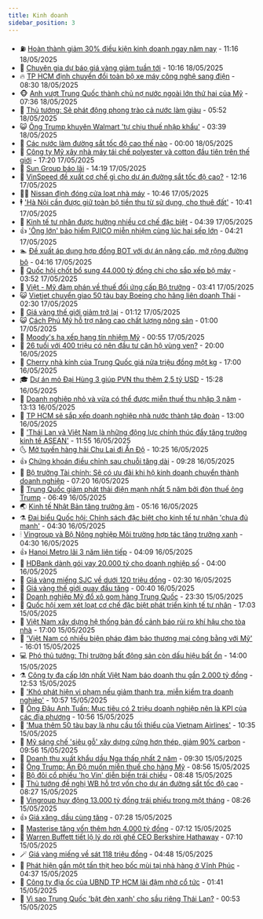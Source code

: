 ```yaml
---
title: Kinh doanh
sidebar_position: 3
---
```


<!-- vnexpress-kinh-doanh:START -->
- ⛽️ [Hoàn thành giảm 30% điều kiện kinh doanh ngay năm nay](https://vnexpress.net/hoan-thanh-giam-30-dieu-kien-kinh-doanh-ngay-nam-nay-4887475.html) - 11:16 18/05/2025
- 🐲 [Chuyên gia dự báo giá vàng giảm tuần tới](https://vnexpress.net/chuyen-gia-du-bao-gia-vang-giam-tuan-toi-4887411.html) - 10:16 18/05/2025
- 🔥 [TP HCM định chuyển đổi toàn bộ xe máy công nghệ sang điện](https://vnexpress.net/tp-hcm-dinh-chuyen-doi-toan-bo-xe-may-cong-nghe-sang-dien-4887362.html) - 08:30 18/05/2025
- 🐵 [Anh vượt Trung Quốc thành chủ nợ nước ngoài lớn thứ hai của Mỹ](https://vnexpress.net/anh-vuot-trung-quoc-thanh-chu-no-nuoc-ngoai-lon-thu-hai-cua-my-4887342.html) - 07:36 18/05/2025
- 🦅 [Thủ tướng: Sẽ phát động phong trào cả nước làm giàu](https://vnexpress.net/thu-tuong-se-phat-dong-phong-trao-ca-nuoc-lam-giau-4887399.html) - 05:52 18/05/2025
- 😺 [Ông Trump khuyên Walmart &#39;tự chịu thuế nhập khẩu&#39;](https://vnexpress.net/ong-trump-khuyen-walmart-tu-chiu-thue-nhap-khau-4887339.html) - 03:39 18/05/2025
- 🤩 [Các nước làm đường sắt tốc độ cao thế nào](https://vnexpress.net/cac-nuoc-lam-duong-sat-toc-do-cao-the-nao-4887206.html) - 00:00 18/05/2025
- 🌮 [Công ty Mỹ xây nhà máy tái chế polyester và cotton đầu tiên trên thế giới](https://vnexpress.net/cong-ty-my-xay-nha-may-tai-che-polyester-va-cotton-dau-tien-tren-the-gioi-4887293.html) - 17:20 17/05/2025
- 🧰 [Sun Group báo lãi](https://vnexpress.net/sun-group-bao-lai-4886058.html) - 14:19 17/05/2025
- 🤔 [VinSpeed đề xuất cơ chế gì cho dự án đường sắt tốc độ cao?](https://vnexpress.net/vinspeed-de-xuat-co-che-gi-cho-du-an-duong-sat-toc-do-cao-4887072.html) - 12:16 17/05/2025
- 🧑‍💻 [Nissan định đóng cửa loạt nhà máy](https://vnexpress.net/nissan-dinh-dong-cua-loat-nha-may-4887203.html) - 10:46 17/05/2025
- 🕴 [&#39;Hà Nội cần được giữ toàn bộ tiền thu từ sử dụng, cho thuê đất&#39;](https://vnexpress.net/ha-noi-can-duoc-giu-toan-bo-tien-thu-tu-su-dung-cho-thue-dat-4887235.html) - 10:41 17/05/2025
- 🦩 [Kinh tế tư nhân được hưởng nhiều cơ chế đặc biệt](https://vnexpress.net/kinh-te-tu-nhan-duoc-huong-nhieu-co-che-dac-biet-4887179.html) - 04:39 17/05/2025
- 👍 [&#39;Ông lớn&#39; bảo hiểm PJICO miễn nhiệm cùng lúc hai sếp lớn](https://vnexpress.net/ong-lon-bao-hiem-pjico-mien-nhiem-cung-luc-hai-sep-lon-4887164.html) - 04:21 17/05/2025
- 🏊 [Đề xuất áp dụng hợp đồng BOT với dự án nâng cấp, mở rộng đường bộ](https://vnexpress.net/de-xuat-ap-dung-hop-dong-bot-voi-du-an-nang-cap-mo-rong-duong-bo-4887149.html) - 04:16 17/05/2025
- 🤡 [Quốc hội chốt bổ sung 44.000 tỷ đồng chi cho sắp xếp bộ máy](https://vnexpress.net/quoc-hoi-chot-bo-sung-44-000-ty-dong-chi-cho-sap-xep-bo-may-4887112.html) - 03:52 17/05/2025
- 👀 [Việt - Mỹ đàm phán về thuế đối ứng cấp Bộ trưởng](https://vnexpress.net/viet-my-dam-phan-ve-thue-doi-ung-cap-bo-truong-4887162.html) - 03:41 17/05/2025
- 😺 [Vietjet chuyển giao 50 tàu bay Boeing cho hãng liên doanh Thái](https://vnexpress.net/vietjet-chuyen-giao-50-tau-bay-boeing-cho-hang-lien-doanh-thai-4887115.html) - 02:30 17/05/2025
- 🦣 [Giá vàng thế giới giảm trở lại](https://vnexpress.net/gia-vang-the-gioi-giam-tro-lai-4887088.html) - 01:12 17/05/2025
- 😺 [Cách Phú Mỹ hỗ trợ nâng cao chất lượng nông sản](https://vnexpress.net/cach-phu-my-ho-tro-nang-cao-chat-luong-nong-san-4887027.html) - 01:00 17/05/2025
- 💼 [Moody&#39;s hạ xếp hạng tín nhiệm Mỹ](https://vnexpress.net/moody-s-ha-xep-hang-tin-nhiem-my-4887075.html) - 00:55 17/05/2025
- 🤗 [26 tuổi với 400 triệu có nên đầu tư căn hộ vùng ven?](https://vnexpress.net/26-tuoi-voi-400-trieu-co-nen-dau-tu-can-ho-vung-ven-4885426.html) - 20:00 16/05/2025
- 👀 [Cherry nhà kính của Trung Quốc giá nửa triệu đồng một kg](https://vnexpress.net/cherry-nha-kinh-cua-trung-quoc-gia-nua-trieu-dong-mot-kg-4881864.html) - 17:00 16/05/2025
- 🎓 [Dự án mỏ Đại Hùng 3 giúp PVN thu thêm 2,5 tỷ USD](https://vnexpress.net/du-an-mo-dai-hung-3-giup-pvn-thu-them-2-5-ty-usd-4887019.html) - 15:28 16/05/2025
- 🗽 [Doanh nghiệp nhỏ và vừa có thể được miễn thuế thu nhập 3 năm](https://vnexpress.net/doanh-nghiep-nho-va-vua-co-the-duoc-mien-thue-thu-nhap-3-nam-4887011.html) - 13:13 16/05/2025
- 🚀 [TP HCM sẽ sắp xếp doanh nghiệp nhà nước thành tập đoàn](https://vnexpress.net/tp-hcm-se-sap-xep-doanh-nghiep-nha-nuoc-thanh-tap-doan-4887007.html) - 13:00 16/05/2025
- 🤗 [&#39;Thái Lan và Việt Nam là những động lực chính thúc đẩy tăng trưởng kinh tế ASEAN&#39;](https://vnexpress.net/thai-lan-va-viet-nam-la-nhung-dong-luc-chinh-thuc-day-tang-truong-kinh-te-asean-4886996.html) - 11:55 16/05/2025
- 🌜 [Mở tuyến hàng hải Chu Lai đi Ấn Độ](https://vnexpress.net/mo-tuyen-hang-hai-chu-lai-di-an-do-4886847.html) - 10:25 16/05/2025
- 👍 [Chứng khoán điều chỉnh sau chuỗi tăng dài](https://vnexpress.net/chung-khoan-hom-nay-16-5-vn-index-dieu-chinh-sau-chuoi-tang-dai-4886904.html) - 09:28 16/05/2025
- 🤖 [Bộ trưởng Tài chính: Sẽ có ưu đãi khi hộ kinh doanh chuyển thành doanh nghiệp](https://vnexpress.net/bo-truong-tai-chinh-se-co-uu-dai-khi-ho-kinh-doanh-chuyen-thanh-doanh-nghiep-4886845.html) - 07:20 16/05/2025
- 🫣 [Trung Quốc giảm phát thải điện mạnh nhất 5 năm bởi đòn thuế ông Trump](https://vnexpress.net/trung-quoc-giam-phat-thai-dien-manh-nhat-5-nam-boi-don-thue-ong-trump-4886759.html) - 06:49 16/05/2025
- 🌏 [Kinh tế Nhật Bản tăng trưởng âm](https://vnexpress.net/kinh-te-nhat-ban-tang-truong-am-4886717.html) - 05:16 16/05/2025
- ⚗️ [Đại biểu Quốc hội: Chính sách đặc biệt cho kinh tế tư nhân &#39;chưa đủ mạnh&#39;](https://vnexpress.net/dai-bieu-quoc-hoi-chinh-sach-dac-biet-cho-kinh-te-tu-nhan-chua-du-manh-4886714.html) - 04:30 16/05/2025
- 🕯 [Vingroup và Bộ Nông nghiệp Môi trường hợp tác tăng trưởng xanh](https://vnexpress.net/vingroup-va-bo-nong-nghiep-moi-truong-hop-tac-tang-truong-xanh-4886730.html) - 04:30 16/05/2025
- 👍 [Hanoi Metro lãi 3 năm liên tiếp](https://vnexpress.net/hanoi-metro-lai-3-nam-lien-tiep-4886687.html) - 04:09 16/05/2025
- 🤠 [HDBank dành gói vay 20.000 tỷ cho doanh nghiệp số](https://vnexpress.net/hdbank-danh-goi-vay-20-000-ty-cho-doanh-nghiep-so-4886536.html) - 04:00 16/05/2025
- 🌊 [Giá vàng miếng SJC về dưới 120 triệu đồng](https://vnexpress.net/gia-vang-mieng-sjc-tang-gan-3-trieu-dong-mot-luong-4886685.html) - 02:30 16/05/2025
- 🌈 [Giá vàng thế giới quay đầu tăng](https://vnexpress.net/gia-vang-the-gioi-quay-dau-tang-4886610.html) - 00:40 16/05/2025
- 🥳 [Doanh nghiệp Mỹ đổ xô gom hàng Trung Quốc](https://vnexpress.net/doanh-nghiep-my-do-xo-gom-hang-trung-quoc-4886506.html) - 23:30 15/05/2025
- 🐻 [Quốc hội xem xét loạt cơ chế đặc biệt phát triển kinh tế tư nhân](https://vnexpress.net/quoc-hoi-xem-xet-loat-co-che-dac-biet-phat-trien-kinh-te-tu-nhan-4886559.html) - 17:03 15/05/2025
- 💫 [Việt Nam xây dựng hệ thống bản đồ cảnh báo rủi ro khí hậu cho tòa nhà](https://vnexpress.net/viet-nam-xay-dung-he-thong-ban-do-canh-bao-rui-ro-khi-hau-cho-toa-nha-4886084.html) - 17:00 15/05/2025
- 🤩 [&#39;Việt Nam có nhiều biện pháp đảm bảo thương mại công bằng với Mỹ&#39;](https://vnexpress.net/viet-nam-co-nhieu-bien-phap-dam-bao-thuong-mai-cong-bang-voi-my-4886570.html) - 16:01 15/05/2025
- 💻 [Phó thủ tướng: Thị trường bất động sản còn dấu hiệu bất ổn](https://vnexpress.net/pho-thu-tuong-thi-truong-bat-dong-san-con-dau-hieu-bat-on-4886551.html) - 14:00 15/05/2025
- ⚗️ [Công ty đa cấp lớn nhất Việt Nam báo doanh thu gần 2.000 tỷ đồng](https://vnexpress.net/herbalife-cong-ty-da-cap-lon-nhat-viet-nam-bao-doanh-thu-vuot-trung-quoc-4886525.html) - 12:53 15/05/2025
- 🌈 [&#39;Khó phát hiện vi phạm nếu giảm thanh tra, miễn kiểm tra doanh nghiệp&#39;](https://vnexpress.net/kho-phat-hien-vi-pham-neu-giam-thanh-tra-mien-kiem-tra-doanh-nghiep-4886485.html) - 10:57 15/05/2025
- 🌝 [Ông Đậu Anh Tuấn: Mục tiêu có 2 triệu doanh nghiệp nên là KPI của các địa phương](https://vnexpress.net/ong-dau-anh-tuan-muc-tieu-co-2-trieu-doanh-nghiep-nen-la-kpi-cua-cac-dia-phuong-4886438.html) - 10:56 15/05/2025
- 🥸 [&#39;Mua thêm 50 tàu bay là nhu cầu tối thiểu của Vietnam Airlines&#39;](https://vnexpress.net/mua-them-50-tau-bay-la-nhu-cau-toi-thieu-cua-vietnam-airlines-4886447.html) - 10:35 15/05/2025
- 🦆 [Mỹ sáng chế &#39;siêu gỗ&#39; xây dựng cứng hơn thép, giảm 90% carbon](https://vnexpress.net/my-sang-che-sieu-go-xay-dung-cung-hon-thep-giam-90-carbon-4886338.html) - 09:56 15/05/2025
- 🌋 [Doanh thu xuất khẩu dầu Nga thấp nhất 2 năm](https://vnexpress.net/doanh-thu-xuat-khau-dau-nga-thap-nhat-2-nam-4886427.html) - 09:30 15/05/2025
- 🦍 [Ông Trump: Ấn Độ muốn miễn thuế cho hàng Mỹ](https://vnexpress.net/ong-trump-an-do-muon-mien-thue-cho-hang-my-4886375.html) - 08:56 15/05/2025
- 🤔 [Bộ đôi cổ phiếu &#39;họ Vin&#39; diễn biến trái chiều](https://vnexpress.net/chung-khoan-hom-nay-15-5-bo-doi-co-phieu-ho-vin-dien-bien-trai-chieu-4886431.html) - 08:48 15/05/2025
- 🧰 [Thủ tướng đề nghị WB hỗ trợ vốn cho dự án đường sắt tốc độ cao](https://vnexpress.net/thu-tuong-de-nghi-wb-ho-tro-von-cho-du-an-duong-sat-toc-do-cao-4886400.html) - 08:27 15/05/2025
- 🌝 [Vingroup huy động 13.000 tỷ đồng trái phiếu trong một tháng](https://vnexpress.net/vingroup-huy-dong-13-000-ty-dong-trai-phieu-trong-mot-thang-4886399.html) - 08:26 15/05/2025
- 👍 [Giá xăng, dầu cùng tăng](https://vnexpress.net/gia-xang-moi-nhat-hom-nay-ngay-15-5-4886357.html) - 07:28 15/05/2025
- 🗽 [Masterise tăng vốn thêm hơn 4.000 tỷ đồng](https://vnexpress.net/masterise-tang-von-them-hon-4-000-ty-dong-4886349.html) - 07:12 15/05/2025
- 🐎 [Warren Buffett tiết lộ lý do rời ghế CEO Berkshire Hathaway](https://vnexpress.net/warren-buffett-tiet-lo-ly-do-roi-ghe-ceo-berkshire-hathaway-4886122.html) - 07:10 15/05/2025
- 🪄 [Giá vàng miếng về sát 118 triệu đồng](https://vnexpress.net/chenh-lech-vang-mieng-va-the-gioi-len-gan-20-trieu-dong-mot-luong-4886293.html) - 04:48 15/05/2025
- 🎊 [Phát hiện gần một tấn thịt heo bốc mùi tại nhà hàng ở Vĩnh Phúc](https://vnexpress.net/phat-hien-gan-mot-tan-thit-heo-boc-mui-tai-nha-hang-o-vinh-phuc-4886273.html) - 04:37 15/05/2025
- 🗽 [Công ty địa ốc của UBND TP HCM lãi đậm nhờ cổ tức](https://vnexpress.net/cong-ty-dia-oc-cua-ubnd-tp-hcm-lai-dam-nho-co-tuc-4886098.html) - 01:41 15/05/2025
- 🦩 [Vì sao Trung Quốc &#39;bật đèn xanh&#39; cho sầu riêng Thái Lan?](https://vnexpress.net/vi-sao-trung-quoc-bat-den-xanh-cho-sau-rieng-thai-lan-4884756.html) - 00:53 15/05/2025<!-- vnexpress-kinh-doanh:END -->
